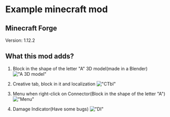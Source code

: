 # Example minecraft mod

## Minecraft Forge
Version: 1.12.2

## What this mod adds?

1. Block in the shape of the letter "A" 3D model(made in a Blender)
!["A 3D model"](https://cdn.discordapp.com/attachments/488423752628043776/604987322290798603/unknown.png)

2. Creative tab, block in it and localization
!["CTbl"](https://cdn.discordapp.com/attachments/488423752628043776/604988889194561536/unknown.png)

3. Menu when right-click on Connector(Block in the shape of the letter "A")
!["Menu"](https://cdn.discordapp.com/attachments/488423752628043776/604989616222633986/unknown.png)

4. Damage Indicator(Have some bugs)
!["DI"](https://cdn.discordapp.com/attachments/488423752628043776/604989896968634378/unknown.png)
